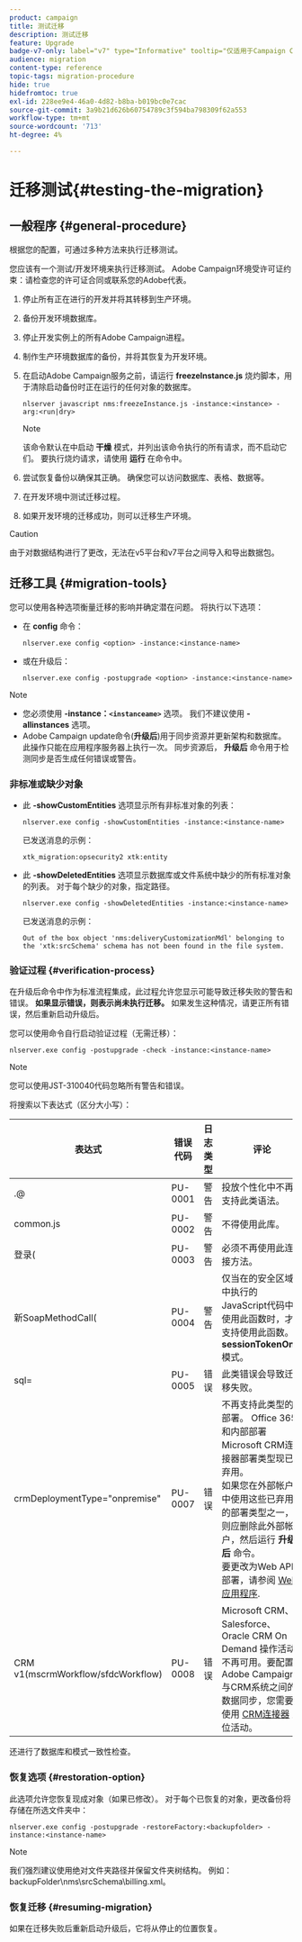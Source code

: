 ```yaml
---
product: campaign
title: 测试迁移
description: 测试迁移
feature: Upgrade
badge-v7-only: label="v7" type="Informative" tooltip="仅适用于Campaign Classicv7"
audience: migration
content-type: reference
topic-tags: migration-procedure
hide: true
hidefromtoc: true
exl-id: 228ee9e4-46a0-4d82-b8ba-b019bc0e7cac
source-git-commit: 3a9b21d626b60754789c3f594ba798309f62a553
workflow-type: tm+mt
source-wordcount: '713'
ht-degree: 4%

---
```


# 迁移测试{#testing-the-migration}



## 一般程序 {#general-procedure}

根据您的配置，可通过多种方法来执行迁移测试。

您应该有一个测试/开发环境来执行迁移测试。 Adobe Campaign环境受许可证约束：请检查您的许可证合同或联系您的Adobe代表。

1. 停止所有正在进行的开发并将其转移到生产环境。
1. 备份开发环境数据库。
1. 停止开发实例上的所有Adobe Campaign进程。
1. 制作生产环境数据库的备份，并将其恢复为开发环境。
1. 在启动Adobe Campaign服务之前，请运行 **freezeInstance.js** 烧灼脚本，用于清除启动备份时正在运行的任何对象的数据库。

   ```
   nlserver javascript nms:freezeInstance.js -instance:<instance> -arg:<run|dry>
   ```

   >[!NOTE]
   >
   >该命令默认在中启动 **干燥** 模式，并列出该命令执行的所有请求，而不启动它们。 要执行烧灼请求，请使用 **运行** 在命令中。

1. 尝试恢复备份以确保其正确。 确保您可以访问数据库、表格、数据等。
1. 在开发环境中测试迁移过程。
1. 如果开发环境的迁移成功，则可以迁移生产环境。

>[!CAUTION]
>
>由于对数据结构进行了更改，无法在v5平台和v7平台之间导入和导出数据包。


## 迁移工具 {#migration-tools}

您可以使用各种选项衡量迁移的影响并确定潜在问题。 将执行以下选项：

* 在 **config** 命令：

  ```
  nlserver.exe config <option> -instance:<instance-name>
  ```

* 或在升级后：

  ```
  nlserver.exe config -postupgrade <option> -instance:<instance-name>
  ```

>[!NOTE]
>
>* 您必须使用 **-instance：`<instanceame>`** 选项。 我们不建议使用 **-allinstances** 选项。
>* Adobe Campaign update命令(**升级后**)用于同步资源并更新架构和数据库。 此操作只能在应用程序服务器上执行一次。 同步资源后， **升级后** 命令用于检测同步是否生成任何错误或警告。

### 非标准或缺少对象

* 此 **-showCustomEntities** 选项显示所有非标准对象的列表：

  ```
  nlserver.exe config -showCustomEntities -instance:<instance-name>
  ```

  已发送消息的示例：

  ```
  xtk_migration:opsecurity2 xtk:entity
  ```

* 此 **-showDeletedEntities** 选项显示数据库或文件系统中缺少的所有标准对象的列表。 对于每个缺少的对象，指定路径。

  ```
  nlserver.exe config -showDeletedEntities -instance:<instance-name>
  ```

  已发送消息的示例：

  ```
  Out of the box object 'nms:deliveryCustomizationMdl' belonging to the 'xtk:srcSchema' schema has not been found in the file system.
  ```

### 验证过程 {#verification-process}

在升级后命令中作为标准流程集成，此过程允许您显示可能导致迁移失败的警告和错误。 **如果显示错误，则表示尚未执行迁移。** 如果发生这种情况，请更正所有错误，然后重新启动升级后。

您可以使用命令自行启动验证过程（无需迁移）：

```
nlserver.exe config -postupgrade -check -instance:<instance-name>
```

>[!NOTE]
>
>您可以使用JST-310040代码忽略所有警告和错误。

将搜索以下表达式（区分大小写）：

<table> 
 <thead> 
  <tr> 
   <th> 表达式<br /> </th> 
   <th> 错误代码<br /> </th> 
   <th> 日志类型<br /> </th> 
   <th> 评论<br /> </th> 
  </tr> 
 </thead> 
 <tbody> 
  <tr> 
   <td> .@<br /> </td> 
   <td> PU-0001<br /> </td> 
   <td> 警告<br /> </td> 
   <td> 投放个性化中不再支持此类语法。 <br /> </td> 
  </tr> 
  <tr> 
   <td> common.js<br /> </td> 
   <td> PU-0002<br /> </td> 
   <td> 警告<br /> </td> 
   <td> 不得使用此库。<br /> </td> 
  </tr> 
  <tr> 
   <td> 登录(<br /> </td> 
   <td> PU-0003<br /> </td> 
   <td> 警告<br /> </td> 
   <td> 必须不再使用此连接方法。<br /> </td> 
  </tr> 
  <tr> 
   <td> 新SoapMethodCall(<br /> </td> 
   <td> PU-0004<br /> </td> 
   <td> 警告<br /> </td> 
   <td> 仅当在的安全区域中执行的JavaScript代码中使用此函数时，才支持使用此函数。 <strong>sessionTokenOnly</strong> 模式。<br /> </td> 
  </tr> 
  <tr> 
   <td> sql=<br /> </td> 
   <td> PU-0005<br /> </td> 
   <td> 错误<br /> </td> 
   <td> 此类错误会导致迁移失败。<br /> </td> 
  </tr> 
  <tr> 
   <td> crmDeploymentType="onpremise"<br /> </td> 
   <td> PU-0007<br /> </td> 
   <td> 错误<br /> </td> 
   <td> 不再支持此类型的部署。 Office 365和内部部署Microsoft CRM连接器部署类型现已弃用。 
   </br>如果您在外部帐户中使用这些已弃用的部署类型之一，则应删除此外部帐户，然后运行 <b>升级后</b> 命令。 
   </br>要更改为Web API部署，请参阅 <a href="../../platform/using/crm-ms-dynamics.md#configure-acc-for-microsoft" target="_blank">Web应用程序</a>.<br /> </td>
  </tr> 
  <tr> 
   <td> CRM v1(mscrmWorkflow/sfdcWorkflow)<br /> </td> 
   <td> PU-0008<br /> </td> 
   <td> 错误<br /> </td> 
   <td> Microsoft CRM、Salesforce、Oracle CRM On Demand 操作活动不再可用。要配置Adobe Campaign与CRM系统之间的数据同步，您需要使用 <a href="../../workflow/using/crm-connector.md" target="_blank">CRM连接器</a> 定位活动。<br /> </td>
  </tr> 
 </tbody> 
</table>

还进行了数据库和模式一致性检查。

### 恢复选项 {#restoration-option}

此选项允许您恢复现成对象（如果已修改）。 对于每个已恢复的对象，更改备份将存储在所选文件夹中：

```
nlserver.exe config -postupgrade -restoreFactory:<backupfolder> -instance:<instance-name>
```

>[!NOTE]
>
>我们强烈建议使用绝对文件夹路径并保留文件夹树结构。 例如：backupFolder\nms\srcSchema\billing.xml。

### 恢复迁移 {#resuming-migration}

如果在迁移失败后重新启动升级后，它将从停止的位置恢复。
